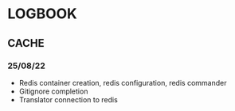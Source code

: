 # LOGBOOK

## CACHE

### 25/08/22

- Redis container creation, redis configuration, redis commander
- Gitignore completion
- Translator connection to redis

